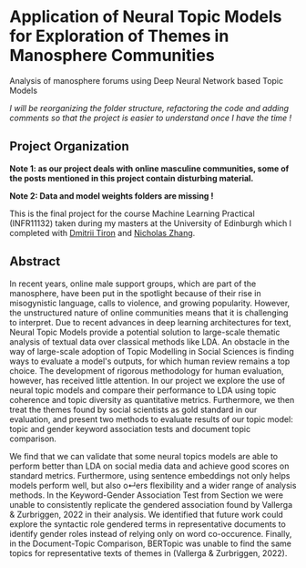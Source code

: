 # Application of Neural Topic Models for Exploration of Themes in Manosphere Communities

Analysis of manosphere forums using Deep Neural Network based Topic Models

*I will be reorganizing the folder structure, refactoring the code and adding comments so that the project is easier to understand once I have the time !*

## Project Organization
**Note 1: as our project deals with online masculine communities, some of the posts mentioned in this project contain disturbing material.**

**Note 2: Data and model weights folders are missing !**

This is the final project for the course Machine Learning Practical (INFR11132) taken during my masters at the University of Edinburgh which I completed with [Dmitrii Tiron](https://www.linkedin.com/in/dmitrii-tiron/) and [Nicholas Zhang](https://www.linkedin.com/in/nicholas-zhang-8b63bb207/).

## Abstract 

In recent years, online male support groups, which are part of the manosphere, have been put in the spotlight because of their rise in misogynistic language, calls to violence, and growing popularity. However, the unstructured nature of online communities means that it is challenging to interpret. Due to recent advances in deep learning architectures for text, Neural Topic Models provide a potential solution to large-scale thematic analysis of textual data over classical methods like LDA. An obstacle in the way of large-scale adoption of Topic Modelling in Social Sciences is finding ways to evaluate a model's outputs, for which human review remains a top choice. The development of rigorous methodology for human evaluation, however, has received little attention. In our project we explore the use of neural topic models and compare their performance to LDA using topic coherence and topic diversity as quantitative metrics. Furthermore, we then treat the themes found by social scientists as gold standard in our evaluation, and present two methods to evaluate results of our topic model: topic and gender keyword association tests and document topic comparison. 

We find that we can validate that some neural topics models are able to perform better than LDA on social media data and achieve good scores on standard metrics. Furthermore, using sentence embeddings not only helps models perform well, but also o↵ers flexibility and a wider range of analysis methods. In the Keyword-Gender Association Test from Section we were unable to consistently replicate the gendered association found by Vallerga & Zurbriggen, 2022 in their analysis. We identified that future work could explore the syntactic role gendered terms in representative documents to identify gender roles instead of relying only on word co-occurence. Finally, in the Document-Topic Comparison, BERTopic was unable to find the same topics for representative texts of themes in (Vallerga & Zurbriggen, 2022).
